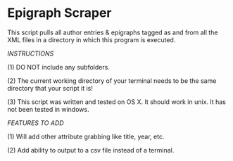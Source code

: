 Epigraph Scraper
================
This script pulls all author entries & epigraphs tagged as <author> and <epigraph> from all the XML files in a directory in which this program is executed.

*INSTRUCTIONS*

(1) DO NOT include any subfolders. 

(2) The current working directory of your terminal needs to be the same directory that your script it is! 

(3) This script was written and tested on OS X. It should work in unix. It has not been tested in windows.


*FEATURES TO ADD*

(1) Will add other attribute grabbing like title, year, etc. 

(2) Add ability to output to a csv file instead of a terminal.
